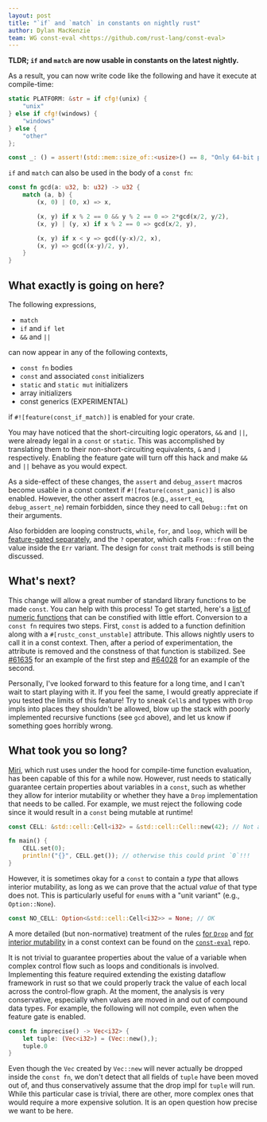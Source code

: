 ```yaml
---
layout: post
title: "`if` and `match` in constants on nightly rust"
author: Dylan MacKenzie
team: WG const-eval <https://github.com/rust-lang/const-eval>
---
```


**TLDR; `if` and `match` are now usable in constants on the latest nightly.**

As a result, you can now write code like the following and have it execute at
compile-time:

```rust
static PLATFORM: &str = if cfg!(unix) {
    "unix"
} else if cfg!(windows) {
    "windows"
} else {
    "other"
};

const _: () = assert!(std::mem::size_of::<usize>() == 8, "Only 64-bit platforms are supported");
```

`if` and `match` can also be used in the body of a `const fn`:

```rust
const fn gcd(a: u32, b: u32) -> u32 {
    match (a, b) {
        (x, 0) | (0, x) => x,

        (x, y) if x % 2 == 0 && y % 2 == 0 => 2*gcd(x/2, y/2),
        (x, y) | (y, x) if x % 2 == 0 => gcd(x/2, y),

        (x, y) if x < y => gcd((y-x)/2, x),
        (x, y) => gcd((x-y)/2, y),
    }
}
```

## What exactly is going on here?

The following expressions,
- `match`
- `if` and `if let`
- `&&` and `||`

can now appear in any of the following contexts,
- `const fn` bodies
- `const` and associated `const` initializers
- `static` and `static mut` initializers
- array initializers
- const generics (EXPERIMENTAL)

if `#![feature(const_if_match)]` is enabled for your crate.

You may have noticed that the short-circuiting logic operators, `&&` and
`||`, were already legal in a `const` or `static`. This was accomplished by
translating them to their non-short-circuiting equivalents, `&` and `|`
respectively. Enabling the feature gate will turn off this hack and make `&&`
and `||` behave as you would expect.

As a side-effect of these changes, the `assert` and `debug_assert` macros
become usable in a const context if `#![feature(const_panic)]` is also
enabled. However, the other assert macros (e.g., `assert_eq`,
`debug_assert_ne`) remain forbidden, since they need to call `Debug::fmt` on
their arguments.

Also forbidden are looping constructs, `while`, `for`, and `loop`, which will
be [feature-gated separately][52000], and the `?` operator, which calls
`From::from` on the value inside the `Err` variant. The design for
`const` trait methods is still being discussed.

[52000]: https://github.com/rust-lang/rust/issues/52000

## What's next?

This change will allow a great number of standard library functions to be made
`const`. You can help with this process! To get started, here's a [list of
numeric functions][const-int] that can be constified with little effort.
Conversion to a `const fn` requires two steps. First, `const` is added to a
function definition along with a `#[rustc_const_unstable]` attribute. This
allows nightly users to call it in a const context. Then, after a period of
experimentation, the attribute is removed and the constness of that function is
stabilized. See [#61635] for an example of the first step and [#64028] for an
example of the second.

Personally, I've looked forward to this feature for a long time, and I can't
wait to start playing with it. If you feel the same, I would greatly
appreciate if you tested the limits of this feature! Try to sneak `Cell`s and
types with `Drop` impls into places they shouldn't be allowed, blow up the
stack with poorly implemented recursive functions (see `gcd` above), and let
us know if something goes horribly wrong.

[const-int]: https://github.com/rust-lang/rust/issues/53718
[#61635]: https://github.com/rust-lang/rust/issues/61635
[#64028]: https://github.com/rust-lang/rust/pull/64028

## What took you so long?

[Miri], which rust uses under the hood for compile-time function evaluation,
has been capable of this for a while now. However, rust needs to statically
guarantee certain properties about variables in a `const`, such as whether
they allow for interior mutability or whether they have a `Drop`
implementation that needs to be called. For example, we must reject the
following code since it would result in a `const` being mutable at runtime!

[Miri]: https://github.com/rust-lang/miri

```rust
const CELL: &std::cell::Cell<i32> = &std::cell::Cell::new(42); // Not allowed...

fn main() {
    CELL.set(0);
    println!("{}", CELL.get()); // otherwise this could print `0`!!!
}
```

However, it is sometimes okay for a `const` to contain a *type* that allows
interior mutability, as long as we can prove that the actual *value* of that
type does not. This is particularly useful for `enum`s with a "unit variant"
(e.g., `Option::None`).

```rust
const NO_CELL: Option<&std::cell::Cell<i32>> = None; // OK
```

A more detailed (but non-normative) treatment of the rules [for `Drop`][drop]
and [for interior mutability][interior-mut] in a const context can be found
on the [`const-eval`] repo.

It is not trivial to guarantee properties about the value of a variable when
complex control flow such as loops and conditionals is involved. Implementing
this feature required extending the existing dataflow framework in rust so
that we could properly track the value of each local across the control-flow
graph. At the moment, the analysis is very conservative, especially when values are
moved in and out of compound data types. For example, the following will not
compile, even when the feature gate is enabled.

```rust
const fn imprecise() -> Vec<i32> {
    let tuple: (Vec<i32>) = (Vec::new(),);
    tuple.0
}
```

Even though the `Vec` created by `Vec::new` will never actually be dropped
inside the `const fn`, we don't detect that all fields of `tuple` have been moved
out of, and thus conservatively assume that the drop impl for `tuple` will run.
While this particular case is trivial, there are other, more complex ones that
would require a more expensive solution. It is an open question how precise we
want to be here.

[`const-eval`]: https://github.com/rust-lang/const-eval
[drop]: https://github.com/rust-lang/const-eval/blob/master/static.md#drop
[interior-mut]: https://github.com/rust-lang/const-eval/blob/master/const.md#2-interior-mutability

